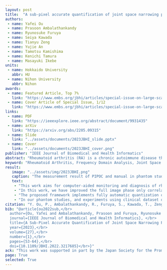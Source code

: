 ```yaml
---
layout: post
title:  "A sub-pixel accurate quantification of joint space narrowing progression in rheumatoid arthritis"
authors:
 - name: Yafei Ou
 - name: Prasoon Ambalathankandy
 - name: Ryunosuke Furuya
 - name: Seiya Kawada
 - name: Tianyu Zeng
 - name: Yujie An
 - name: Tamotsu Kamishima
 - name: Kenichi Tamura
 - name: Masayuki Ikebe
units:
 - name: Hokkaido University
   abbr: HU
 - name: Nihon University
   abbr: Nihon
awards:
 - name: Featured Article, Top 7%
   link: "https://www.embs.org/jbhi/articles/special-issue-on-large-scale-medical-image-and-video-analytics-for-clinical-decision-support/"
 - name: Cover Article of Special Issue, 1/12
   link: "https://www.embs.org/jbhi/articles/special-issue-on-large-scale-medical-image-and-video-analytics-for-clinical-decision-support/"
links:
 - name: PDF
   link: "https://ieeexplore.ieee.org/abstract/document/9931435"
 - name: arXiv
   link: "https://arxiv.org/abs/2205.09315"
 - name: Slide
   link: "../assets/documents/2023JBHI_slide.pptx"
 - name: Cover
   link: "../assets/documents/2023JBHI_cover.png"
publisher: "IEEE Journal of Biomedical and Health Informatics"
abstract: "Rheumatoid arthritis (RA) is a chronic autoimmune disease that primarily affects peripheral synovial joints, like fingers, wrists and feet. Radiology plays a critical role in the diagnosis and monitoring of RA. Limited by the current spatial resolution of radiographic imaging, joint space narrowing (JSN) progression of RA for the same reason above can be less than one pixel per year with universal spatial resolution. Insensitive monitoring of JSN can hinder the radiologist/rheumatologist from making a proper and timely clinical judgment. In this paper, we propose a novel and sensitive method that we call partial image phase-only correlation which aims to automatically quantify JSN progression in the early RA. The majority of the current literature utilizes the mean error, root-mean-square deviation and standard deviation to report the accuracy at pixel level. Our work measures JSN progression between a baseline and its follow-up finger joint images by using the phase spectrum in the frequency domain. Using this study, the mean error can be reduced to 0.0130 mm when applied to phantom radiographs with ground truth, and 0.0519 mm standard deviation for clinical radiography. With the sub-pixel accuracy far beyond usual manual measurements, we are optimistic that the proposed work is a promising scheme for automatically quantifying JSN progression."
keyword: "Rheumatoid Arthritis, Frequency Domain Analysis, Joint Space Narrowing, Phantom Imaging, Radiology, Computer-aided Diagnosis."
result:
   image: "../assets/img/2023JBHI.png"
   caption: "The measurement result of PIPOC and manual in phantom study. Blue lines are the relative JSW of each image to the first image obtained by PIPOC. Orange dot lines are the difference of manually measured JSW between every image and the first image. We preformed two imaging techniques in our phantom study, radiography: (a)∼(d), Tomosynthesis: (e)∼(h). The phantom of sub-figure (a), (b), (e) and (f) is placed in air. The phantom of sub-figure (c), (d), (g) and (h) is placed in distilled water. The true JSW of phantom is from 1.20 mm to 2.20 mm at increments of 0.10 mm in sub-figure (a), (c), (e) and (g). And it is from 1.65 mm to 1.75 mm at increments of 0.01 mm in sub-figure (b), (d), (f) and (h)."
   text:
    - "This work aims for computer-aided monitoring and diagnosis of rheumatoid arthritis (RA). We proposed a joint space narrowing (JSN) progression quantization framework based on image registration. Our extensive experiments demonstrate that our proposed framework promises high precision monitoring when compared to two mainstream related works; the scoring framework based on machine learning classification, and the joint space width (JSW) quantization framework based on edge detection. Our proposed framework can fill the gap in monitoring the JSN progression with high sensitivity, and offers a broad application prospect."
    - "In this work, we have improved the full image phase only correlation (FIPOC) algorithm by adding a phase spectrum segmentation step, so that it can measure the displacements of multiple regions at the same time. We named the improved FIPOC algorithm as partial image phase only correlation (PIPOC). As an image registration algorithm, PIPOC is used in JSN progression quantification. Compared with FIPOC, PIPOC can effectively avoid the impact of the segmentation and in-painting process and reduce the phase dispersion in the phase difference spectrum. In our phantom study, PIPOC has a much lower mean error than FIPOC."
    - "The proposed framework implements fully automatic quantization of JSN progression in RA. The algorithm pipeline consists of joint position detection, joint segmentation and JSN progression quantification. In this work, the joint positions are detected with a joint classifier which is trained by haar-like feature based AdaBoost, and a ridge detection-like algorithm is proposed to calculate the segmentation curve. The JSN progression is quantified by PIPOC."
    - "In our phantom studies, and experiments using clinical dataset our algorithm can measure the displacements of upper and lower bones with sub-pixel accuracy. The measured mean error of our algorithm is in range of 11.9% - 35.0% in comparison to manual measurements using radiographic phantom datasets, in range of 6.0% - 16.1% when using tomosynthesis phantom datasets, and with a standard deviation of 0.0519 mm when using radiographic clinical dataset. Our work greatly improves the accuracy and sensitivity of JSN progression quantification, which might help radiologists/rheumatologists to make more timely judgments on diagnosis and prognosis in rheumatoid arthritis patients."
citation: "Y. Ou, P., Ambalathankandy, R., Furuya, S., Kawada, T., Zeng, Y., An, T., Kamishima, and M., Ikebe, A Sub-Pixel Accurate Quantification of Joint Space Narrowing Progression in Rheumatoid Arthritis, in <i>IEEE Journal of Biomedical and Health Informatics</i>, vol. 27, no. 1, pp. 53-64, Jan. 2023, doi: 10.1109/JBHI.2022.3217685."
bib: "@article{ou2022sub,</br>
  author={Ou, Yafei and Ambalathankandy, Prasoon and Furuya, Ryunosuke and Kawada, Seiya and Zeng, Tianyu and An, Yujie and Kamishima, Tamotsu and Tamura, Kenichi and Ikebe, Masayuki},</br>
  journal={IEEE Journal of Biomedical and Health Informatics}, </br>
  title={A Sub-Pixel Accurate Quantification of Joint Space Narrowing Progression in Rheumatoid Arthritis}, </br>
  year={2023},</br>
  volume={27},</br>
  number={1},</br>
  pages={53-64},</br>
  doi={10.1109/JBHI.2022.3217685}</br>}"
ack: "This work was supported in part by the Japan Society for the Promotion of Science (JSPS) Grants-in-Aid for Scientific Research (KAKENHI) under Grants 18H05288 and 21K07611, and in part by JST SPRING under Grant JPMJSP2119."
page: True
selected: True
---
```



